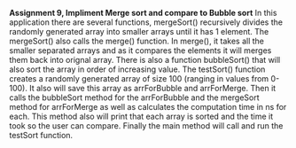 **Assignment 9, Impliment Merge sort and compare to Bubble sort**
In this application there are several functions, mergeSort() recursively divides the randomly generated array into smaller arrays until it has 1 element.
The mergeSort() also calls the merge() function.
In merge(), it takes all the smaller separated arrays and as it compares the elements it will merges them back into orignal array.
There is also a function bubbleSort() that will also sort the array in order of increasing value.
The testSort() function creates a randomly generated array of size 100 (ranging in values from 0-100).
It also will save this array as arrForBubble and arrForMerge.
Then it calls the bubbleSort method for the arrForBubble and the mergeSort method for arrForMerge as well as calculates the computation time in ns for each.
This method also will print that each array is sorted and the time it took so the user can compare.
Finally the main method will call and run the testSort function.
